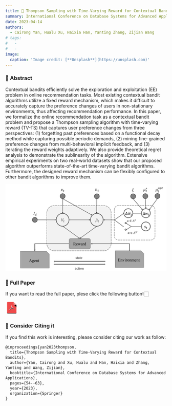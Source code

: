 ```yaml
---
title: 🙇 Thompson Sampling with Time-Varying Reward for Contextual Bandits
summary: International Conference on Database Systems for Advanced Applications (DASFAA 2023)
date: 2023-04-14
authors:
  - Cairong Yan, Hualu Xu, Haixia Han, Yanting Zhang, Zijian Wang
# tags:
#   - 
#   - 
image:
  caption: 'Image credit: [**Unsplash**](https://unsplash.com)'
---
```

### 🌟 Abstract
Contextual bandits efficiently solve the exploration and exploitation (EE) problem in online recommendation tasks. Most existing contextual bandit algorithms utilize a fixed reward mechanism, which makes it difficult to accurately capture the preference changes of users in non-stationary environments, thus affecting recommendation performance. In this paper, we formalize the online recommendation task as a contextual bandit problem and propose a Thompson sampling algorithm with time-varying reward (TV-TS) that captures user preference changes from three perspectives: (1) forgetting past preferences based on a functional decay method while capturing possible periodic demands, (2) mining fine-grained preference changes from multi-behavioral implicit feedback, and (3) iterating the reward weights adaptively. We also provide theoretical regret analysis to demonstrate the sublinearity of the algorithm. Extensive empirical experiments on two real-world datasets show that our proposed algorithm outperforms state-of-the-art time-varying bandit algorithms. Furthermore, the designed reward mechanism can be flexibly configured to other bandit algorithms to improve them.

![图](./xuhualu2.png "Fig. The workflow of a contextual bandit configured with TV-RM.")
### 🌟 Full Paper
If you want to read the full paper, plese click the following button👇🏻

<a href="https://link.springer.com/chapter/10.1007/978-3-031-30672-3_4"><img src="../ISC/pdf.png" alt="pdf" width="40"></a>

###  🙌 Consider Citing it
If you find this work is interesting, please consider citing our work as follow:

```
@inproceedings{yan2023thompson,
  title={Thompson Sampling with Time-Varying Reward for Contextual Bandits},
  author={Yan, Cairong and Xu, Hualu and Han, Haixia and Zhang, Yanting and Wang, Zijian},
  booktitle={International Conference on Database Systems for Advanced Applications},
  pages={54--63},
  year={2023},
  organization={Springer}
}
```
